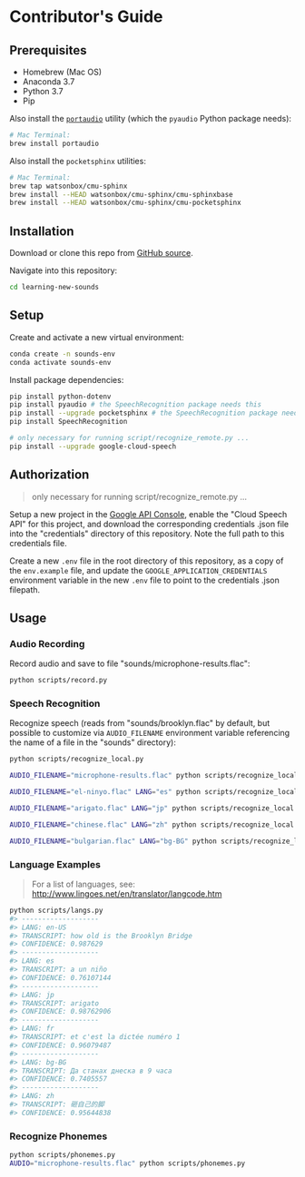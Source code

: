 # Contributor's Guide

## Prerequisites

  + Homebrew (Mac OS)
  + Anaconda 3.7
  + Python 3.7
  + Pip

Also install the [`portaudio`](http://people.csail.mit.edu/hubert/pyaudio/#downloads) utility (which the `pyaudio` Python package needs):

```sh
# Mac Terminal:
brew install portaudio
```

Also install the `pocketsphinx` utilities:

```sh
# Mac Terminal:
brew tap watsonbox/cmu-sphinx
brew install --HEAD watsonbox/cmu-sphinx/cmu-sphinxbase
brew install --HEAD watsonbox/cmu-sphinx/cmu-pocketsphinx
```

## Installation

Download or clone this repo from [GitHub source](https://github.com/s2t2/learning-new-sounds).

Navigate into this repository:

```sh
cd learning-new-sounds
```

## Setup

Create and activate a new virtual environment:

```sh
conda create -n sounds-env
conda activate sounds-env
```

Install package dependencies:

```sh
pip install python-dotenv
pip install pyaudio # the SpeechRecognition package needs this
pip install --upgrade pocketsphinx # the SpeechRecognition package needs this
pip install SpeechRecognition

# only necessary for running script/recognize_remote.py ...
pip install --upgrade google-cloud-speech
```

## Authorization

> only necessary for running script/recognize_remote.py ...

Setup a new project in the [Google API Console](https://console.cloud.google.com/cloud-resource-manager), enable the "Cloud Speech API" for this project, and download the corresponding credentials .json file into the "credentials" directory of this repository. Note the full path to this credentials file.

Create a new `.env` file in the root directory of this repository, as a copy of the `env.example` file, and update the `GOOGLE_APPLICATION_CREDENTIALS` environment variable in the new `.env` file to point to the credentials .json filepath.

## Usage

### Audio Recording

Record audio and save to file "sounds/microphone-results.flac":

```sh
python scripts/record.py
```

### Speech Recognition

Recognize speech (reads from "sounds/brooklyn.flac" by default, but possible to customize via `AUDIO_FILENAME` environment variable referencing the name of a file in the "sounds" directory):

```sh
python scripts/recognize_local.py

AUDIO_FILENAME="microphone-results.flac" python scripts/recognize_local.py

AUDIO_FILENAME="el-ninyo.flac" LANG="es" python scripts/recognize_local.py

AUDIO_FILENAME="arigato.flac" LANG="jp" python scripts/recognize_local.py

AUDIO_FILENAME="chinese.flac" LANG="zh" python scripts/recognize_local.py

AUDIO_FILENAME="bulgarian.flac" LANG="bg-BG" python scripts/recognize_local.py

```

### Language Examples

> For a list of languages, see: http://www.lingoes.net/en/translator/langcode.htm

```sh
python scripts/langs.py
#> -------------------
#> LANG: en-US
#> TRANSCRIPT: how old is the Brooklyn Bridge
#> CONFIDENCE: 0.987629
#> -------------------
#> LANG: es
#> TRANSCRIPT: a un niño
#> CONFIDENCE: 0.76107144
#> -------------------
#> LANG: jp
#> TRANSCRIPT: arigato
#> CONFIDENCE: 0.98762906
#> -------------------
#> LANG: fr
#> TRANSCRIPT: et c'est la dictée numéro 1
#> CONFIDENCE: 0.96079487
#> -------------------
#> LANG: bg-BG
#> TRANSCRIPT: Да станах днеска в 9 часа
#> CONFIDENCE: 0.7405557
#> -------------------
#> LANG: zh
#> TRANSCRIPT: 砸自己的脚
#> CONFIDENCE: 0.95644838
```

### Recognize Phonemes

```sh
python scripts/phonemes.py
AUDIO="microphone-results.flac" python scripts/phonemes.py
```
